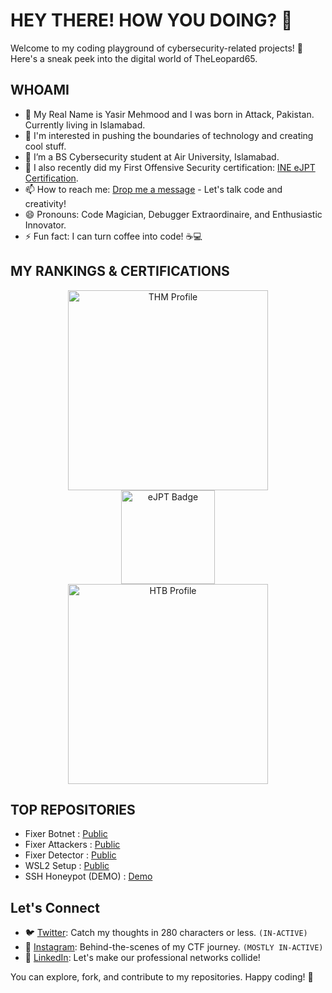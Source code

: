 # HEY THERE! HOW YOU DOING? 👋

Welcome to my coding playground of cybersecurity-related projects! 🚀 Here's a sneak peek into the digital world of TheLeopard65.

## WHOAMI

- 👦 My Real Name is Yasir Mehmood and I was born in Attack, Pakistan. Currently living in Islamabad.
- 👀 I'm interested in pushing the boundaries of technology and creating cool stuff.
- 🌱 I’m a BS Cybersecurity student at Air University, Islamabad.
- 📖 I also recently did my First Offensive Security certification: [INE eJPT Certification](https://certs.ine.com/d56e5d38-1e92-432c-abcd-6739b1ad9bc0).
- 📫 How to reach me: [Drop me a message](mailto:leopardplaysctf@gmail.com) - Let's talk code and creativity!
- 😄 Pronouns: Code Magician, Debugger Extraordinaire, and Enthusiastic Innovator.
- ⚡ Fun fact: I can turn coffee into code! ☕💻

## MY RANKINGS & CERTIFICATIONS
<div style="text-align: center;">
    <img src="https://tryhackme-badges.s3.amazonaws.com/Leopard65.png" alt="THM Profile" style="width: 320px; height: auto; margin: 0 10px;">
    <img src="https://security.ine.com/wp-content/uploads/2023/08/eJPT-1.png" alt="eJPT Badge" style="width: 150px; height: auto; margin: 0 10px;">
    <img src="https://www.hackthebox.eu/badge/image/1998521" alt="HTB Profile" style="width: 320px; height: auto; margin: 0 10px;">
</div>

## TOP REPOSITORIES
 - Fixer Botnet : [Public](https://github.com/TheLeopard65/Fixer-Botnet)
 - Fixer Attackers : [Public](https://github.com/TheLeopard65/Fixer-Attackers)
 - Fixer Detector : [Public](https://github.com/TheLeopard65/Fixer-Detector)
 - WSL2 Setup : [Public](https://github.com/TheLeopard65/WSL2-setup)
 - SSH Honeypot (DEMO) : [Demo](https://github.com/TheLeopard65/SSH-Server-Basic-Honeypot)

## Let's Connect

- 🐦 [Twitter](https://twitter.com/TheLeopard65): Catch my thoughts in 280 characters or less. `(IN-ACTIVE)`
- 📸 [Instagram](https://www.instagram.com/its_leopard_65/): Behind-the-scenes of my CTF journey. `(MOSTLY IN-ACTIVE)`
- 💼 [LinkedIn](https://www.linkedin.com/in/yasir-mehmood-1699a925a/): Let's make our professional networks collide!

You can explore, fork, and contribute to my repositories. Happy coding! 🚀
